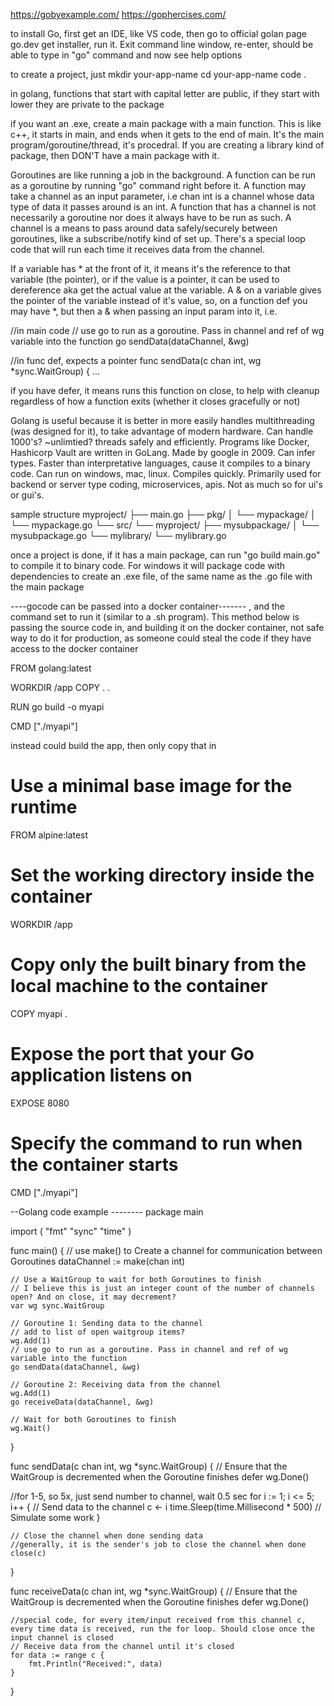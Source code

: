 https://gobyexample.com/
https://gophercises.com/

to install Go, first get an IDE, like VS code, then go to official golan page go.dev
get installer, run it. Exit command line window, re-enter, should be able to type in "go" command and now see help options

to create a project, just
mkdir your-app-name
cd your-app-name
code .

in golang, functions that start with capital letter are public, if they start with lower they are private to the package

if you want an .exe, create a main package with a main function. This is like c++, it starts in main, and ends when it gets to the end of main. It's the main program/goroutine/thread, it's procedral. If you are creating a library kind of package, then DON'T have a main package with it.

Goroutines are like running a job in the background. A function can be run as a goroutine by running "go" command right before it. A function may take a channel as an input parameter, i.e chan int is a channel whose data type of data it passes around is an int. A function that has a channel is not necessarily a goroutine nor does it always have to be run as such. A channel is a means to pass around data safely/securely between goroutines, like a subscribe/notify kind of set up. There's a special loop code that will run each time it receives data from the channel.

If a variable has \* at the front of it, it means it's the reference to that variable (the pointer), or if the value is a pointer, it can be used to dereference aka get the actual value at the variable. A & on a variable gives the pointer of the variable instead of it's value, so, on a function def you may have \*, but then a & when passing an input param into it, i.e.

//in main code
// use go to run as a goroutine. Pass in channel and ref of wg variable into the function
go sendData(dataChannel, &wg)

//in func def, expects a pointer
func sendData(c chan int, wg \*sync.WaitGroup) {
...

if you have defer, it means runs this function on close, to help with cleanup regardless of how a function exits (whether it closes gracefully or not)

Golang is useful because it is better in more easily handles multithreading (was designed for it), to take advantage of modern hardware. Can handle 1000's? ~unlimtied? threads safely and efficiently. Programs like Docker, Hashicorp Vault are written in GoLang. Made by google in 2009. Can infer types. Faster than interpretative languages, cause it compiles to a binary code. Can run on windows, mac, linux. Compiles quickly. Primarily used for backend or server type coding, microservices, apis. Not as much so for ui's or gui's.

sample structure
myproject/
├── main.go
├── pkg/
│ └── mypackage/
│ └── mypackage.go
└── src/
└── myproject/
├── mysubpackage/
│ └── mysubpackage.go
└── mylibrary/
└── mylibrary.go

once a project is done, if it has a main package, can run "go build main.go" to compile it to binary code. For windows it will package code with dependencies to create an .exe file, of the same name as the .go file with the main package

----gocode can be passed into a docker container-------
, and the command set to run it (similar to a .sh program). This method below is passing the source code in, and building it on the docker container, not safe way to do it for production, as someone could steal the code if they have access to the docker container

FROM golang:latest

WORKDIR /app
COPY . .

RUN go build -o myapi

CMD ["./myapi"]

instead could build the app, then only copy that in

# Use a minimal base image for the runtime

FROM alpine:latest

# Set the working directory inside the container

WORKDIR /app

# Copy only the built binary from the local machine to the container

COPY myapi .

# Expose the port that your Go application listens on

EXPOSE 8080

# Specify the command to run when the container starts

CMD ["./myapi"]

--Golang code example --------
package main

import (
"fmt"
"sync"
"time"
)

func main() {
// use make() to Create a channel for communication between Goroutines
dataChannel := make(chan int)

    // Use a WaitGroup to wait for both Goroutines to finish
    // I believe this is just an integer count of the number of channels open? And on close, it may decrement?
    var wg sync.WaitGroup

    // Goroutine 1: Sending data to the channel
    // add to list of open waitgroup items?
    wg.Add(1)
    // use go to run as a goroutine. Pass in channel and ref of wg variable into the function
    go sendData(dataChannel, &wg)

    // Goroutine 2: Receiving data from the channel
    wg.Add(1)
    go receiveData(dataChannel, &wg)

    // Wait for both Goroutines to finish
    wg.Wait()

}

func sendData(c chan int, wg \*sync.WaitGroup) {
// Ensure that the WaitGroup is decremented when the Goroutine finishes
defer wg.Done()

//for 1-5, so 5x, just send number to channel, wait 0.5 sec
for i := 1; i <= 5; i++ {
// Send data to the channel
c <- i
time.Sleep(time.Millisecond \* 500) // Simulate some work
}

    // Close the channel when done sending data
    //generally, it is the sender's job to close the channel when done
    close(c)

}

func receiveData(c chan int, wg \*sync.WaitGroup) {
// Ensure that the WaitGroup is decremented when the Goroutine finishes
defer wg.Done()

    //special code, for every item/input received from this channel c, every time data is received, run the for loop. Should close once the input channel is closed
    // Receive data from the channel until it's closed
    for data := range c {
    	fmt.Println("Received:", data)
    }

}
